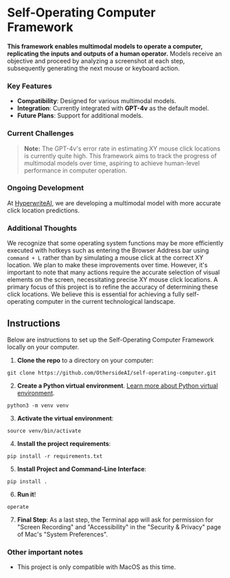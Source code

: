 # Self-Operating Computer Framework

**This framework enables multimodal models to operate a computer, replicating the inputs and outputs of a human operator.** Models receive an objective and proceed by analyzing a screenshot at each step, subsequently generating the next mouse or keyboard action.

### Key Features
- **Compatibility**: Designed for various multimodal models.
- **Integration**: Currently integrated with **GPT-4v** as the default model.
- **Future Plans**: Support for additional models.

### Current Challenges
> **Note:** The GPT-4v's error rate in estimating XY mouse click locations is currently quite high. This framework aims to track the progress of multimodal models over time, aspiring to achieve human-level performance in computer operation.

### Ongoing Development
At [HyperwriteAI](https://www.hyperwriteai.com/), we are developing a multimodal model with more accurate click location predictions.

### Additional Thoughts
We recognize that some operating system functions may be more efficiently executed with hotkeys such as entering the Browser Address bar using `command + L` rather than by simulating a mouse click at the correct XY location. We plan to make these improvements over time. However, it's important to note that many actions require the accurate selection of visual elements on the screen, necessitating precise XY mouse click locations. A primary focus of this project is to refine the accuracy of determining these click locations. We believe this is essential for achieving a fully self-operating computer in the current technological landscape.

## Instructions
Below are instructions to set up the Self-Operating Computer Framework locally on your computer.

1. **Clone the repo** to a directory on your computer:
```
git clone https://github.com/OthersideAI/self-operating-computer.git
```
2. **Create a Python virtual environment**. [Learn more about Python virtual environment](https://docs.python.org/3/library/venv.html).

```
python3 -m venv venv
```
3. **Activate the virtual environment**:
```
source venv/bin/activate
```
4. **Install the project requirements**:
```
pip install -r requirements.txt
```
5. **Install Project and Command-Line Interface**:
```
pip install .
```
6. **Run it**!
```
operate
```
7. **Final Step**: As a last step, the Terminal app will ask for permission for "Screen Recording" and "Accessibility" in the "Security & Privacy" page of Mac's "System Preferences".

### Other important notes
- This project is only compatible with MacOS as this time. 